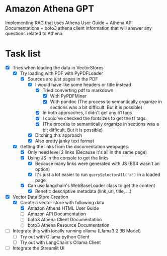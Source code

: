 # Amazon Athena GPT

Implementing RAG that uses Athena User Guide + Athena API Documentations +
boto3 athena client information that will answer any questions related to
Athena

# Task list
* [X] Tries when loading the data in VectorStores
    * [X] Try loading with PDF with PyPDFLoader
        * [X] Sources are just pages in the PDF
            * [X] I would have like some headers or title instead
                * [X] Tried converting pdf to markdown
                    * [X] With PyPDFMiner
                    * [X] With pandoc (The process to semantically organize in sections was a bit difficult. But it is possible)
                * [X] In both approaches, I didn't get any h1 tags
                * [X] I could've checked the fontsizes to get the t1 tags.
                * [X] (The process to semantically organize in sections was a bit difficult. But it is possible)
            * [X] Ditching this approach
            * [X] Also pretty janky text format
    * [X] Getting the links from the documentation webpages.
        * [X] Only need level 2 links (Because it's all in the same page)
        * [X] Using JS in the console to get the links
            * [X] Because many links were generated with JS (BS4 wasn't an option)
            * [X] It's just a lot easier to run `querySelectorAll('a')` in a loaded page
        * [X] Can use langchain's WebBaseLoader class to get the content
            * [X] Benefit: descriptive metadata (link_url, title, ...)
* [X] Vector Data Store Creation
    * [X] Create a vector store with following data
        * [X] Amazon Athena HTML User Guide
        * [ ] Amazon API Documentation
        * [ ] boto3 Athena Client Documentation
        * [ ] boto3 Athena Resource Documentation
* [ ] Integrate this with locally running ollama (Llama3.2 3B Model)
    * [ ] Try out with Ollama python Client
    * [ ] Try out with LangChain's Ollama Client
* [ ] Integrate the Streamlit UI
